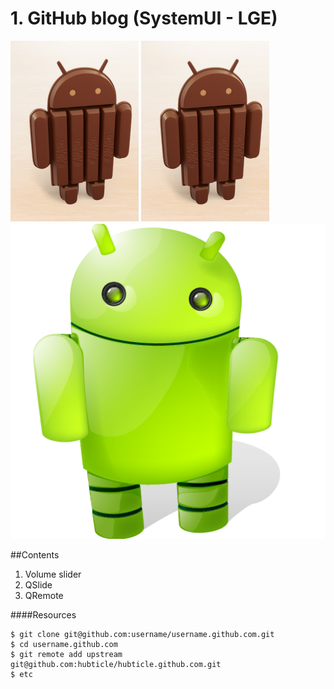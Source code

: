 # 1. GitHub blog (SystemUI - LGE)
![Image](kk1.png?raw=false)
![Image](kk1.png?raw=false)
![Image](shadow.png?raw=true)

##Contents

1. Volume slider
2. QSlide
3. QRemote

####Resources
  
    $ git clone git@github.com:username/username.github.com.git
    $ cd username.github.com
    $ git remote add upstream git@github.com:hubticle/hubticle.github.com.git
    $ etc

